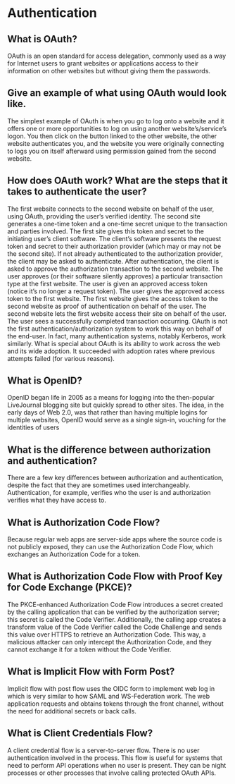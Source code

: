 # Authentication

## What is OAuth?
OAuth is an open standard for access delegation, commonly used as a way for Internet users to grant websites or applications access to their information on other websites but without giving them the passwords.

## Give an example of what using OAuth would look like.


The simplest example of OAuth is when you go to log onto a website and it offers one or more opportunities to log on using another website’s/service’s logon. You then click on the button linked to the other website, the other website authenticates you, and the website you were originally connecting to logs you on itself afterward using permission gained from the second website.

## How does OAuth work? What are the steps that it takes to authenticate the user?
The first website connects to the second website on behalf of the user, using OAuth, providing the user’s verified identity.
The second site generates a one-time token and a one-time secret unique to the transaction and parties involved.
The first site gives this token and secret to the initiating user’s client software.
The client’s software presents the request token and secret to their authorization provider (which may or may not be the second site).
If not already authenticated to the authorization provider, the client may be asked to authenticate. After authentication, the client is asked to approve the authorization transaction to the second website.
The user approves (or their software silently approves) a particular transaction type at the first website.
The user is given an approved access token (notice it’s no longer a request token).
The user gives the approved access token to the first website.
The first website gives the access token to the second website as proof of authentication on behalf of the user.
The second website lets the first website access their site on behalf of the user.
The user sees a successfully completed transaction occurring.
OAuth is not the first authentication/authorization system to work this way on behalf of the end-user. In fact, many authentication systems, notably Kerberos, work similarly. What is special about OAuth is its ability to work across the web and its wide adoption. It succeeded with adoption rates where previous attempts failed (for various reasons).


## What is OpenID?

OpenID began life in 2005 as a means for logging into the then-popular LiveJournal blogging site but quickly spread to other sites. The idea, in the early days of Web 2.0, was that rather than having multiple logins for multiple websites, OpenID would serve as a single sign-in, vouching for the identities of users



## What is the difference between authorization and authentication?

There are a few key differences between authorization and authentication, despite the fact that they are sometimes used interchangeably. Authentication, for example, verifies who the user is and authorization verifies what they have access to.

 ## What is Authorization Code Flow?

Because regular web apps are server-side apps where the source code is not publicly exposed, they can use the Authorization Code Flow, which exchanges an Authorization Code for a token.

## What is Authorization Code Flow with Proof Key for Code Exchange (PKCE)?
The PKCE-enhanced Authorization Code Flow introduces a secret created by the calling application that can be verified by the authorization server; this secret is called the Code Verifier. Additionally, the calling app creates a transform value of the Code Verifier called the Code Challenge and sends this value over HTTPS to retrieve an Authorization Code. This way, a malicious attacker can only intercept the Authorization Code, and they cannot exchange it for a token without the Code Verifier.

## What is Implicit Flow with Form Post?

Implicit flow with post flow uses the OIDC form to implement web log in which is very similar to how SAML and WS-Federation work. The web application requests and obtains tokens through the front channel, without the need for additional secrets or back calls.

## What is Client Credentials Flow?

A client credential flow is a server-to-server flow. There is no user authentication involved in the process. This flow is useful for systems that need to perform API operations when no user is present. They can be night processes or other processes that involve calling protected OAuth APIs.